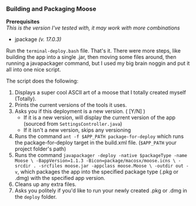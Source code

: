 ### Building and Packaging Moose

__Prerequisites__  
*This is the version I've tested with, it may work with more combinations*
* jpackage *(v. 17.0.3)* 


Run the `terminal-deploy.bash` file.  That's it.  There were more steps, like building the app into a single .jar, then 
moving some files around, then running a javapackager command, but I used my big brain noggin and put it all into one nice script.

The script does the following:
1. Displays a super cool ASCII art of a moose that I totally created myself (Totally).
2. Prints the current versions of the tools it uses.
3. Asks you if this deployment is a new version. ( [Y/N] )
    - If it is a new version, will display the current version of the app (sourced from `SettingsController.java`)
    - If it isn't a new version, skips any versioning
4. Runs the command `ant -f $APP_PATH package-for-deploy` which runs the package-for-deploy target in the build.xml file.  (`$APP_PATH` your project folder's path)
5. Runs the command `javapackager -deploy -native $packageType -name Moose \
                        -BappVersion=1.1.3 -Bicon=package/macosx/moose.icns \
                        -srcdir . -srcfiles moose.jar -appclass moose.Moose \
                        -outdir out -v`, which packages the app into the specified package type (.pkg or .dmg) with the specified app version.
6. Cleans up any extra files.
7. Asks you politely if you'd like to run your newly created .pkg or .dmg in the `deploy` folder.